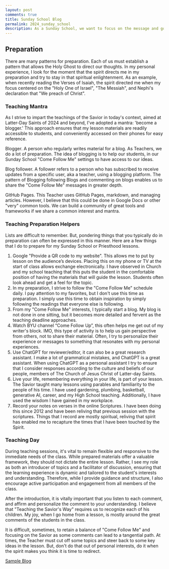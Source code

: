 ```yaml
---
layout: post
comments: true
title: Sunday School Blog
permalink: 2024_sunday_school
description: As a Sunday School, we want to focus on the message and gospel of Jesus Christ.  This blog is intended to share ideas about how we prepare and teach;  we should strive to follow the Savior's way.  Each of us should focus on the message and gospel of Jesus Christ.
---
```


## Preparation
There are many patterns for preparation.   Each of us must establish a pattern that allows the Holy Ghost to direct our thoughts.  In my personal experience, I look for the moment that the spirit directs me in my preparation and try to stay in that spiritual enlightenment.  As an example, when recently reading the Verses of Isaiah, the spirit directed me when my focus centered on the "Holy One of Israel", "The Messiah", and Nephi's declaration that "We preach of Christ".

### Teaching Mantra
As I strive to impart the teachings of the Savior in today's context, aimed at Latter-Day Saints of 2024 and beyond, I've adopted a mantra: 'become a blogger.' This approach ensures that my lesson materials are readily accessible to students, and conveniently accessed on their phones for easy reference.

Blogger. A person who regularly writes material for a blog.  As Teachers, we do a lot of preparation.  The idea of blogging is to help our students, in our Sunday School "Come Follow Me" settings to have access to our ideas.

Blog follower.  A follower refers to a person who has subscribed to receive updates from a specific user, aka a teacher, using a blogging platform.  The pattern of Blogging following Blogs and commenting on blogs enables us to share the "Come Follow Me" messages in greater depth.

GitHub Pages. This Teacher uses GitHub Pages, markdown, and managing articles.  However, I believe that this could be done in Google Docs or other "very" common tools.  We can build a community of great tools and frameworks if we share a common interest and mantra.

### Teaching Preparation Helpers
Lists are difficult to remember.  But, pondering things that you typically do in preparation can often be expressed in this manner.   Here are a few things that I do to prepare for my Sunday School or Priesthood lessons.

1. Google "Provide a QR code to my website".  This allows me to put by lesson on the audience’s devices.  Placing this on my phone or TV at the start of class allows exchange electronically.  I have observed in Church and my school teaching that this puts the student in the comfortable position of having the materials that will guide the lesson.  Students often look ahead and get a feel for the topic.
2. In my preparation, I strive to follow the "Come Follow Me" schedule daily.  I pay attention to my favorites, but I don't use this time as preparation.   I simply use this time to obtain inspiration by simply following the readings that everyone else is following. 
3. From my "Come Follow Me" interests, I typically start a blog.  My blog is not done in one sitting, but it becomes more detailed and fervent as the teaching deadline approaches.   
4. Watch BYU channel “Come Follow Up”, this often helps me get out of my writer's block.  IMO, this type of activity is to help us gain perspective from others, not to share their material.  Often, I try to personalize their experience or messages to something that resonates with my personal experiences.
5. Use ChatGPT for reviewer/editor, it can also be a great research assistant.  I make a lot of grammatical mistakes, and ChatGPT is a great assistant.  When using ChatGPT as a personal assistant I try to ensure that I consider responses according to the culture and beliefs of our people, members of The Church of Jesus Christ of Latter-day Saints.
6. Live your life, remembering everything in your life, is part of your lesson.  The Savior taught many lessons using parables and familiarity to the people of his time.   I have used gardening, plumbing, basketball, generative AI, career, and my High School teaching.  Additionally, I have used the wisdom I have gained in my workplace.
7. Record your notes on verses in the online Scriptures. I have been doing this since 2012 and have been reliving that previous session with the scriptures.  Things that I record are mostly spiritual, reliving that spirit has enabled me to recapture the times that I have been touched by the Spirit.

### Teaching Day
During teaching sessions, it's vital to remain flexible and responsive to the immediate needs of the class. While prepared materials offer a valuable framework, they should not dictate the entire lesson. Rather, I see my role as both an introducer of topics and a facilitator of discussion, ensuring that the learning experience is dynamic and tailored to the student's interests and understanding. Therefore, while I provide guidance and structure, I also encourage active participation and engagement from all members of the class.

After the introduction, it is vitally important that you listen to each comment, and affirm and personalize the comment to your understanding.  I believe that "Teaching the Savior's Way" requires us to recognize each of his children.  My joy, when I go home from a lesson, is mostly around the great comments of the students in the class.

It is difficult, sometimes, to retain a balance of "Come Follow Me" and focusing on the Savior as some comments can lead to a tangential path.  At times, the Teacher must cut off some topics and steer back to some key ideas in the lesson.  But, don't do that out of personal interests, do it when the spirit makes you think it is time to redirect.

[Sample Blog](https://jm1021.github.io/churchofjesuschrist/)
